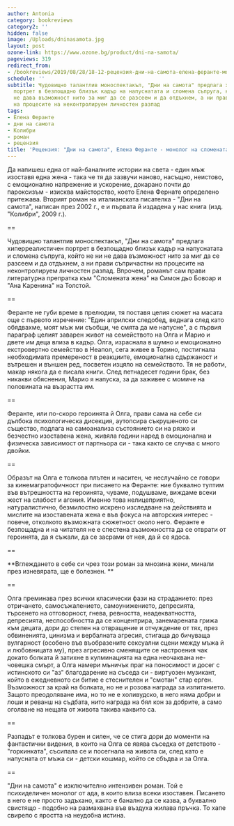 ```yaml
---
author: Antonia
category: bookreviews
category2: ''
hidden: false
image: /Uploads/dninasamota.jpg
layout: post
ozone-link: https://www.ozone.bg/product/dni-na-samota/
pageviews: 319
redirect_from:
- /bookreviews/2019/08/28/18-12-рецензия-дни-на-самота-елена-феранте-монолог-на-сломената-жена
schedule: ''
subtitle: Чудовищно талантлив моноспектакъл, "Дни на самота" предлага хиперреалистичен
  портрет в безпощадно близък кадър на напуснатата и сломена съпруга, който не ни
  не дава възможност нито за миг да се разсеем и да отдъхнем, а ни прави съпричастни
  на процесите на неконтролируем личностен разпад
tags:
- Елена Феранте
- дни на самота
- Колибри
- роман
- рецензия
title: 'Рецензия: "Дни на самота", Елена Феранте - монолог на сломената жена'
---
```


Да напишеш една от най-баналните истории на света - един мъж изоставя една жена - така че тя да зазвучи наново, насъщно, неистово, с емоционално напрежение и ускорение, докарано почти до пароксизъм - изисква майсторство, което Елена Фернате определено притежава. Вторият роман на италианската писателка - "Дни на самота", написан през 2002 г., е и първата й издадена у нас книга (изд. "Колибри", 2009 г.). 

\==

Чудовищно талантлив моноспектакъл, "Дни на самота" предлага хиперреалистичен портрет в безпощадно близък кадър на напуснатата и сломена съпруга, който не ни не дава възможност нито за миг да се разсеем и да отдъхнем, а ни прави съпричастни на процесите на неконтролируем личностен разпад. Впрочем, романът сам прави литературна препратка към "Сломената жена" на Симон дьо Бовоар и "Ана Каренина" на Толстой. 

\==

Феранте не губи време в прелюдии, тя поставя целия сюжет на масата още с първото изречение: "Един априлски следобед, веднага след като обядвахме, моят мъж ми съобщи, че смята да ме напусне", а с първия параграф целият заварен живот на семейството на Олга и Марио и двете им деца влиза в кадър. Олга, израснала в шумно и емоционално екстровертно семейство в Неапол, сега живее в Торино, постигнала необходимата премереност в реакциите, емоционална сдържаност и вътрешен и външен ред, посветен изцяло на семейството. Тя не работи, макар някога да е писала книги. След петнадесет години брак, без никакви обяснения, Марио я напуска, за да заживее с момиче на половината на възрастта им. 

\==

Феранте, или по-скоро героинята й Олга, прави сама на себе си дълбока психологическа дисекция, аутопсира съкрушеното си същество, подлага на самоанализа състоянието си на рязко и безчестно изоставена жена, живяла години наред в емоционална и физическа зависимост от партньора си - така както се случва с много двойки. 

\==

Образът на Олга е толкова плътен и наситен, че неслучайно се говори за кинемагратофичност при писането на Феранте: ние буквално туптим във вътрешността на героинята, чуваме, подушваме, виждаме всеки жест на слабост и агония. Именно това нелицеприятно, натуралистично, безмилостно искрено изследване на действията и мислите на изоставената жена е във фокуса на авторския интерес - повече, отколкото възможната сюжетност около него. Феранте е безпощадна и на читателя не е спестена възможността да се отврати от героинята, да я съжали, да се засрами от нея, да й се ядоса. 

\==

**Вглеждането в себе си чрез този роман за мнозина жени, минали през изневярата, ще е болезнен. **

\==

Олга преминава през всички класически фази на страданието: през отричането, самосъжалението, самоунижението, депресията, търсенето на отговорност, гнева, ревността, неадекватността, депресията, неспособността да се концентрира, занемарената грижа към децата, дори до степен на отвращение и отчуждение от тях, през обвиненията, цинизма и вербалната агресия, стигаща до бичуваща вулгарност (особено във въобразените сексуални сцени между мъжа й и любовницата му), през агресивно сменящите се настроения чак докато болката й затихне в кулминацията на една неочаквана не-човешка смърт, а Олга намери мъничък праг на поносимост и досег с истинското си "аз" благодарение на съседа си - виртуозен музикант, който в ежедневното си битие е стеснителен и "смотан" стар ерген. Възможност за край на болката, но не и розова награда за изпитанието. Защото преодоляване има, но то не е холивудско, в него няма добри и лоши и реванш на съдбата, нито награда на бял кон за добрите, а само оголване на нещата от живота такива каквито са. 

\==

Разпадът е толкова бурен и силен, че се стига дори до моменти на фантастични видения, в които на Олга се явява съседка от детството - "горкинката", съсипала се и посегнала на живота си, след като е напусната от мъжа си - детски кошмар, който се сбъдва и за Олга.

\==

"Дни на самота" е изключително интензивен роман. Той е психиделичен монолог от ада, в които влиза всеки изоставен. Писането в него е не просто задъхано, както е банално да се казва, а буквално свистящо - подобно на размахвана във въздуха жилава пръчка. То хапе свирепо с яростта на неудобна истина.